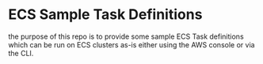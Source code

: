 # ECS Sample Task Definitions
the purpose of this repo is to provide some sample ECS Task definitions which can be run on ECS clusters as-is either using the AWS console or via the CLI.
